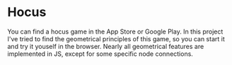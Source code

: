 # Hocus
You can find a hocus game in the App Store or Google Play. In this project I've tried to find the geometrical principles of this game, so you can start it and try it youself in the browser. Nearly all geometrical features are implemented in JS, except for some specific node connections. 
